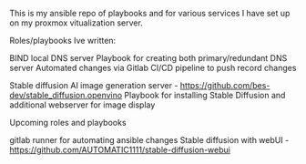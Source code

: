 This is my ansible repo of playbooks and for various services I have set up on my proxmox vitualization server.

Roles/playbooks Ive written:

BIND local DNS server
    Playbook for creating both primary/redundant DNS server
    Automated changes via Gitlab CI/CD pipeline to push record changes

Stable diffusion AI image generation server - https://github.com/bes-dev/stable_diffusion.openvino
    Playbook for installing Stable Diffusion and additional webserver for image display

Upcoming roles and playbooks

gitlab runner for automating ansible changes
Stable diffusion with webUI - https://github.com/AUTOMATIC1111/stable-diffusion-webui
